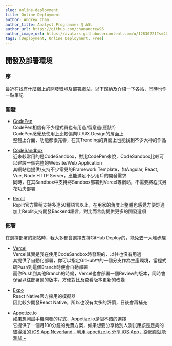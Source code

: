 ```yaml
---
slug: online-deployment
title: Online Deployment
author: Andrew Chan
author_title: Analyst Programmer @ ASL
author_url: https://github.com/chanandrew96
author_image_url: https://avatars.githubusercontent.com/u/12830221?s=400&v=4
tags: [Deployment, Online Deployment, Free]
---
```


## 開發及部署環境

### 序  
最近在找有什麼網上的開發環境及部署網站，以下歸納及介紹一下各站，同時也作一點筆記  

### 開發  
- [CodePen](https://codepen.io/)  
CodePen相信有不少程式員也有用過/留意過(應該?)  
CodePen感覺及使用上比較偏向UI/UX Design的層面上  
整體上介面、功能都很完善，在其Trending的頁面上也能找到不少大神的作品  

- [CodeSandbox](https://codesandbox.io/)  
近來較常用的是CodeSandbox，對比CodePen來說，CodeSandbox比較可以建設一個完整的Website/Web Application  
其網站也提供/支持不少常見的Framework Template，如Angular, React, Vue, Node HTTP Server，應能滿足不少用戶的開發需求  
同時，在其Sandbox中支持將Sandbox部署到Vercel等網站，不需要將程式另花功夫部署  

- [Replit](https://replit.com/)  
Replit官方聲稱支持多達50種語言以上，在用家的角度上整體也感覺方便舒適  
加上Replit支持開發Backend語言，對比而言能提供更多的開發選項  

### 部署  
在選擇部署的網站時，我大多都會選擇支持GitHub Deploy的，能免去一大堆步驟  
- [Vercel](https://vercel.com/)  
Vercel其實是我在使用CodeSandbox時發現的，以往也沒有用過  
其提供了自動化部署，你可以指定GitHub中的一個分支作為生產環境，當程式碼Push到這個Branch時便會自動部署  
而你Push到其他Branch的時候，Vercel也會部署一個Review的版本，同時會保留以往部署過的版本，方便對比及查看版本更新的改變  

- [Expo](https://docs.expo.dev/)  
React Native官方採用的模擬器  
因比較少開發React Native，所以也沒有太多的評價，日後會再補充  

- [Appetize.io](https://appetize.io/)  
如果想測試手機開發的程式，Appetize.io是個不錯的選擇  
它提供了一個月100分鐘的免費方案，如果想要分享給別人測試應該是足夠的  
[彼得潘的 iOS App Neverland - 利用 appetize.io 分享 iOS App，從網頁就能測試 ~](https://medium.com/%E5%BD%BC%E5%BE%97%E6%BD%98%E7%9A%84-swift-ios-app-%E9%96%8B%E7%99%BC%E5%95%8F%E9%A1%8C%E8%A7%A3%E7%AD%94%E9%9B%86/%E5%88%A9%E7%94%A8-appetize-io-%E5%88%86%E4%BA%AB-ios-app-%E5%BE%9E%E7%B6%B2%E9%A0%81%E5%B0%B1%E8%83%BD%E6%B8%AC%E8%A9%A6-f4517c2af82c)  

